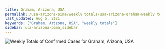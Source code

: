 ```yaml
---
title: Graham, Arizona, USA
permalink: /usa-arizona-pima/weekly_totals/usa-arizona-graham-weekly_totals.html
last_updated: Aug 5, 2021
keywords: ["Graham, Arizona, USA", "weekly totals"]
sidebar: usa-arizona-pima_sidebar
---
```


![Weekly Totals of Confirmed Cases for Graham, Arizona, USA](/covid_tracker/images/graphs/usa-arizona-graham-weekly_totals_graph.png)

